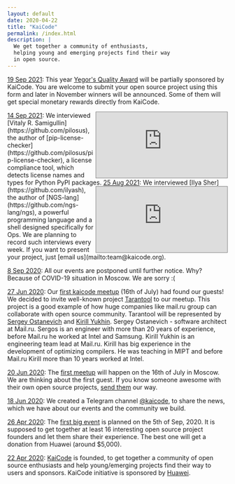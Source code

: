 ```yaml
---
layout: default
date: 2020-04-22
title: "KaiCode"
permalink: /index.html
description: |
  We get together a community of enthusiasts,
  helping young and emerging projects find their way
  in open source.
---
```


<ins>19 Sep 2021</ins>:
This year [Yegor's Quality Award](https://www.yegor256.com/2020/11/15/award-2021.html) 
will be partially sponsored by KaiCode. You are welcome to submit your 
open source project using this form and later in November winners
will be announced. Some of them will get special monetary 
rewards directly from KaiCode.

<iframe style="border: 1px solid gray; float: right" class="video" src="https://www.youtube.com/embed/OMT2uouK__8?controls=2" frameborder="0" allowfullscreen="yes">&#8203;</iframe>
<ins>14 Sep 2021</ins>:
We interviewed [Vitaly R. Samigullin](https://github.com/pilosus), 
the author of [pip-license-checker](https://github.com/pilosus/pip-license-checker),
a license compliance tool, which detects license names and types for 
Python PyPI packages.

<iframe style="border: 1px solid gray; float: right" class="video" src="https://www.youtube.com/embed/8zB-Ovc26r4?controls=2" frameborder="0" allowfullscreen="yes">&#8203;</iframe>
<ins>25 Aug 2021</ins>:
We interviewed [Ilya Sher](https://github.com/ilyash), 
the author of [NGS-lang](https://github.com/ngs-lang/ngs),
a powerful programming language and a shell designed specifically for Ops.
We are planning to record such interviews every week. If you want to 
present your project, just [email us](mailto:team@kaicode.org).

<ins>8 Sep 2020</ins>:
All our events are postponed until further notice.
Why? Because of COVID-19 situation in Moscow.
We are sorry :(

<ins>27 Jun 2020</ins>:
Our [first kaicode meetup](https://kaicode.timepad.ru/event/1340101/) (16th of July) had found our guests! We decided to invite well-known project [Tarantool](https://github.com/tarantool/tarantool) to our meetup. This project is a good example of how huge companies like mail.ru group can collaborate with open source community. Tarantool will be represented by [Sergey Ostanevich](https://github.com/sergos) and [Kirill Yukhin](https://github.com/kyukhin).
Sergey Ostanevich - software architect at Mail.ru. Sergos is an engineer with more than 20 years of experience, before Mail.ru he worked at Intel and Samsung. Kirill Yukhin is an engineering team lead at Mail.ru. Kirill has big experience in the development of optimizing compilers. He was teaching in MIPT and before Mail.ru Kirill more than 10 years worked at Intel.

<ins>20 Jun 2020</ins>:
The [first meetup](https://kaicode.timepad.ru/event/1340101/) will happen on the 16th of July in Moscow.
We are thinking about the first guest. If you know someone
awesome with their own open source projects,
[send them](https://t.me/kaicode_org) our way.

<ins>18 Jun 2020</ins>:
We created a Telegram channel [@kaicode](https://t.me/kaicode),
to share the news, which we have about
our events and the community we build.

<ins>26 Apr 2020</ins>:
The [first big event](/main-2020.html) is planned on the 5th of Sep, 2020. It is supposed
to get together at least 16 interesting open source project founders
and let them share their experience. The best one will get a donation
from Huawei (around $5,000).

<ins>22 Apr 2020</ins>:
[KaiCode](https://www.kaicode.org) is founded, to get together a community of open source
enthusiasts and help young/emerging projects find their way
to users and sponsors. KaiCode initiative is sponsored by
[Huawei](https://www.huawei.com).
